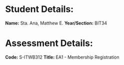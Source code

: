 # Student Details:
**Name:** Sta. Ana, Matthew E.
**Year/Section:** BIT34

# Assessment Details:
**Code:** S-ITWB312
**Title:** EA1 - Membership Registration
